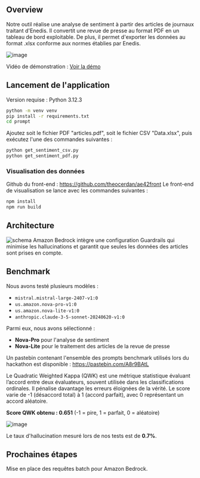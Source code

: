 ## Overview
Notre outil réalise une analyse de sentiment à partir des articles de journaux traitant d'Enedis. Il convertit une revue de presse au format PDF en un tableau de bord exploitable. De plus, il permet d'exporter les données au format .xlsx conforme aux normes établies par Enedis.

![image](https://github.com/user-attachments/assets/842fe4dc-ed07-42a5-a441-b158fa6d6cdf)

Vidéo de démonstration : [Voir la démo](https://screen.studio/share/b5VosBEt)

## Lancement de l'application
Version requise : Python 3.12.3
```bash
python -m venv venv
pip install -r requirements.txt
cd prompt
```
Ajoutez soit le fichier PDF "articles.pdf", soit le fichier CSV "Data.xlsx", puis exécutez l'une des commandes suivantes :
```bash
python get_sentiment_csv.py
python get_sentiment_pdf.py
```

### Visualisation des données

Github du front-end : https://github.com/theocerdan/ae42front
Le front-end de visualisation se lance avec les commandes suivantes :
```bash
npm install
npm run build
```

## Architecture
![schema](https://github.com/user-attachments/assets/b0091adb-b780-4ed4-a933-becaec880419)
Amazon Bedrock intègre une configuration Guardrails qui minimise les hallucinations et garantit que seules les données des articles sont prises en compte.

## Benchmark
Nous avons testé plusieurs modèles :
- `mistral.mistral-large-2407-v1:0`
- `us.amazon.nova-pro-v1:0`
- `us.amazon.nova-lite-v1:0`
- `anthropic.claude-3-5-sonnet-20240620-v1:0`

Parmi eux, nous avons sélectionné :
- **Nova-Pro** pour l'analyse de sentiment
- **Nova-Lite** pour le traitement des articles de la revue de presse

Un pastebin contenant l'ensemble des prompts benchmark utilisés lors du hackathon est disponible : https://pastebin.com/A8r9BAtL

Le Quadratic Weighted Kappa (QWK) est une métrique statistique évaluant l’accord entre deux évaluateurs, souvent utilisée dans les classifications ordinales. Il pénalise davantage les erreurs éloignées de la vérité. Le score varie de -1 (désaccord total) à 1 (accord parfait), avec 0 représentant un accord aléatoire.

**Score QWK obtenu : 0.651**
(-1 = pire, 1 = parfait, 0 = aléatoire)

![image](https://github.com/user-attachments/assets/e92b2fdc-8b2f-4ece-9811-f9f2b23c0875)

Le taux d'hallucination mesuré lors de nos tests est de **0.7%**.

## Prochaines étapes
Mise en place des requêtes batch pour Amazon Bedrock.
